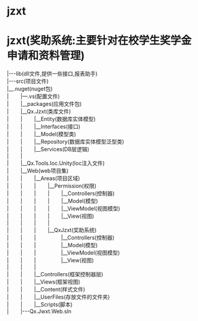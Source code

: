 # jzxt  
# jzxt(奖助系统:主要针对在校学生奖学金申请和资料管理)
|---lib(dll文件,提供一些接口,报表助手)  
|---src(项目文件)  
|__.nuget(nuget包)  
|&nbsp;&nbsp;&nbsp;&nbsp;&nbsp;&nbsp;&nbsp;&nbsp;|—.vs(配置文件)  
|&nbsp;&nbsp;&nbsp;&nbsp;&nbsp;&nbsp;&nbsp;&nbsp;|__packages(应用文件包)  
|&nbsp;&nbsp;&nbsp;&nbsp;&nbsp;&nbsp;&nbsp;&nbsp;|__Qx.Jzxt(类库文件)  
|&nbsp;&nbsp;&nbsp;&nbsp;&nbsp;&nbsp;&nbsp;&nbsp;|&nbsp;&nbsp;&nbsp;&nbsp;&nbsp;&nbsp;&nbsp;&nbsp;|__Entity(数据库实体模型)  
|&nbsp;&nbsp;&nbsp;&nbsp;&nbsp;&nbsp;&nbsp;&nbsp;|&nbsp;&nbsp;&nbsp;&nbsp;&nbsp;&nbsp;&nbsp;&nbsp;|__Interfaces(接口)  
|&nbsp;&nbsp;&nbsp;&nbsp;&nbsp;&nbsp;&nbsp;&nbsp;|&nbsp;&nbsp;&nbsp;&nbsp;&nbsp;&nbsp;&nbsp;&nbsp;|__Model(模型类)   
|&nbsp;&nbsp;&nbsp;&nbsp;&nbsp;&nbsp;&nbsp;&nbsp;|&nbsp;&nbsp;&nbsp;&nbsp;&nbsp;&nbsp;&nbsp;&nbsp;|__Repository(数据库实体模型泛型类)  
|&nbsp;&nbsp;&nbsp;&nbsp;&nbsp;&nbsp;&nbsp;&nbsp;|&nbsp;&nbsp;&nbsp;&nbsp;&nbsp;&nbsp;&nbsp;&nbsp;|__Services(DB层逻辑)  
|&nbsp;&nbsp;&nbsp;&nbsp;&nbsp;&nbsp;&nbsp;&nbsp;|   
|&nbsp;&nbsp;&nbsp;&nbsp;&nbsp;&nbsp;&nbsp;&nbsp;|__Qx.Tools.Ioc.Unity(Ioc注入文件)  
|&nbsp;&nbsp;&nbsp;&nbsp;&nbsp;&nbsp;&nbsp;&nbsp;|__Web(web项目集)  
|&nbsp;&nbsp;&nbsp;&nbsp;&nbsp;&nbsp;&nbsp;&nbsp;|&nbsp;&nbsp;&nbsp;&nbsp;&nbsp;&nbsp;&nbsp;&nbsp;|__Areas(项目区域)  
|&nbsp;&nbsp;&nbsp;&nbsp;&nbsp;&nbsp;&nbsp;&nbsp;|&nbsp;&nbsp;&nbsp;&nbsp;&nbsp;&nbsp;&nbsp;&nbsp;|&nbsp;&nbsp;&nbsp;&nbsp;&nbsp;&nbsp;&nbsp;&nbsp;|__Permission(权限)  
|&nbsp;&nbsp;&nbsp;&nbsp;&nbsp;&nbsp;&nbsp;&nbsp;|&nbsp;&nbsp;&nbsp;&nbsp;&nbsp;&nbsp;&nbsp;&nbsp;|&nbsp;&nbsp;&nbsp;&nbsp;&nbsp;&nbsp;&nbsp;&nbsp;|&nbsp;&nbsp;&nbsp;&nbsp;&nbsp;&nbsp;&nbsp;&nbsp;|__Controllers(控制器)  
|&nbsp;&nbsp;&nbsp;&nbsp;&nbsp;&nbsp;&nbsp;&nbsp;|&nbsp;&nbsp;&nbsp;&nbsp;&nbsp;&nbsp;&nbsp;&nbsp;|&nbsp;&nbsp;&nbsp;&nbsp;&nbsp;&nbsp;&nbsp;&nbsp;|&nbsp;&nbsp;&nbsp;&nbsp;&nbsp;&nbsp;&nbsp;&nbsp;|__Model(模型)  
|&nbsp;&nbsp;&nbsp;&nbsp;&nbsp;&nbsp;&nbsp;&nbsp;|&nbsp;&nbsp;&nbsp;&nbsp;&nbsp;&nbsp;&nbsp;&nbsp;|&nbsp;&nbsp;&nbsp;&nbsp;&nbsp;&nbsp;&nbsp;&nbsp;|&nbsp;&nbsp;&nbsp;&nbsp;&nbsp;&nbsp;&nbsp;&nbsp;|__ViewModel(视图模型)  
|&nbsp;&nbsp;&nbsp;&nbsp;&nbsp;&nbsp;&nbsp;&nbsp;|&nbsp;&nbsp;&nbsp;&nbsp;&nbsp;&nbsp;&nbsp;&nbsp;|&nbsp;&nbsp;&nbsp;&nbsp;&nbsp;&nbsp;&nbsp;&nbsp;|&nbsp;&nbsp;&nbsp;&nbsp;&nbsp;&nbsp;&nbsp;&nbsp;|__View(视图)  
|&nbsp;&nbsp;&nbsp;&nbsp;&nbsp;&nbsp;&nbsp;&nbsp;|&nbsp;&nbsp;&nbsp;&nbsp;&nbsp;&nbsp;&nbsp;&nbsp;|&nbsp;&nbsp;&nbsp;&nbsp;&nbsp;&nbsp;&nbsp;&nbsp;|  
|&nbsp;&nbsp;&nbsp;&nbsp;&nbsp;&nbsp;&nbsp;&nbsp;|&nbsp;&nbsp;&nbsp;&nbsp;&nbsp;&nbsp;&nbsp;&nbsp;|&nbsp;&nbsp;&nbsp;&nbsp;&nbsp;&nbsp;&nbsp;&nbsp;|__QxJzxt(奖助系统)  
|&nbsp;&nbsp;&nbsp;&nbsp;&nbsp;&nbsp;&nbsp;&nbsp;|&nbsp;&nbsp;&nbsp;&nbsp;&nbsp;&nbsp;&nbsp;&nbsp;|&nbsp;&nbsp;&nbsp;&nbsp;&nbsp;&nbsp;&nbsp;&nbsp;&nbsp;&nbsp;&nbsp;&nbsp;&nbsp;&nbsp;&nbsp;&nbsp;&nbsp;|__Controllers(控制器)  
|&nbsp;&nbsp;&nbsp;&nbsp;&nbsp;&nbsp;&nbsp;&nbsp;|&nbsp;&nbsp;&nbsp;&nbsp;&nbsp;&nbsp;&nbsp;&nbsp;|&nbsp;&nbsp;&nbsp;&nbsp;&nbsp;&nbsp;&nbsp;&nbsp;&nbsp;&nbsp;&nbsp;&nbsp;&nbsp;&nbsp;&nbsp;&nbsp;&nbsp;|__Model(模型)  
|&nbsp;&nbsp;&nbsp;&nbsp;&nbsp;&nbsp;&nbsp;&nbsp;|&nbsp;&nbsp;&nbsp;&nbsp;&nbsp;&nbsp;&nbsp;&nbsp;|&nbsp;&nbsp;&nbsp;&nbsp;&nbsp;&nbsp;&nbsp;&nbsp;&nbsp;&nbsp;&nbsp;&nbsp;&nbsp;&nbsp;&nbsp;&nbsp;&nbsp;|__ViewModel(视图模型)  
|&nbsp;&nbsp;&nbsp;&nbsp;&nbsp;&nbsp;&nbsp;&nbsp;|&nbsp;&nbsp;&nbsp;&nbsp;&nbsp;&nbsp;&nbsp;&nbsp;|&nbsp;&nbsp;&nbsp;&nbsp;&nbsp;&nbsp;&nbsp;&nbsp;&nbsp;&nbsp;&nbsp;&nbsp;&nbsp;&nbsp;&nbsp;&nbsp;&nbsp;|__View(视图)  
|&nbsp;&nbsp;&nbsp;&nbsp;&nbsp;&nbsp;&nbsp;&nbsp;|&nbsp;&nbsp;&nbsp;&nbsp;&nbsp;&nbsp;&nbsp;&nbsp;|  
|&nbsp;&nbsp;&nbsp;&nbsp;&nbsp;&nbsp;&nbsp;&nbsp;|&nbsp;&nbsp;&nbsp;&nbsp;&nbsp;&nbsp;&nbsp;&nbsp;|__Controllers(框架控制器层)  
|&nbsp;&nbsp;&nbsp;&nbsp;&nbsp;&nbsp;&nbsp;&nbsp;|&nbsp;&nbsp;&nbsp;&nbsp;&nbsp;&nbsp;&nbsp;&nbsp;|__Views(框架视图)  
|&nbsp;&nbsp;&nbsp;&nbsp;&nbsp;&nbsp;&nbsp;&nbsp;|&nbsp;&nbsp;&nbsp;&nbsp;&nbsp;&nbsp;&nbsp;&nbsp;|__Content(样式文件)  
|&nbsp;&nbsp;&nbsp;&nbsp;&nbsp;&nbsp;&nbsp;&nbsp;|&nbsp;&nbsp;&nbsp;&nbsp;&nbsp;&nbsp;&nbsp;&nbsp;|__UserFiles(存放文件的文件夹)  
|&nbsp;&nbsp;&nbsp;&nbsp;&nbsp;&nbsp;&nbsp;&nbsp;|&nbsp;&nbsp;&nbsp;&nbsp;&nbsp;&nbsp;&nbsp;&nbsp;|__Scripts(脚本)  
|&nbsp;&nbsp;&nbsp;&nbsp;&nbsp;&nbsp;&nbsp;&nbsp;|---Qx.Jwxt.Web.sln

